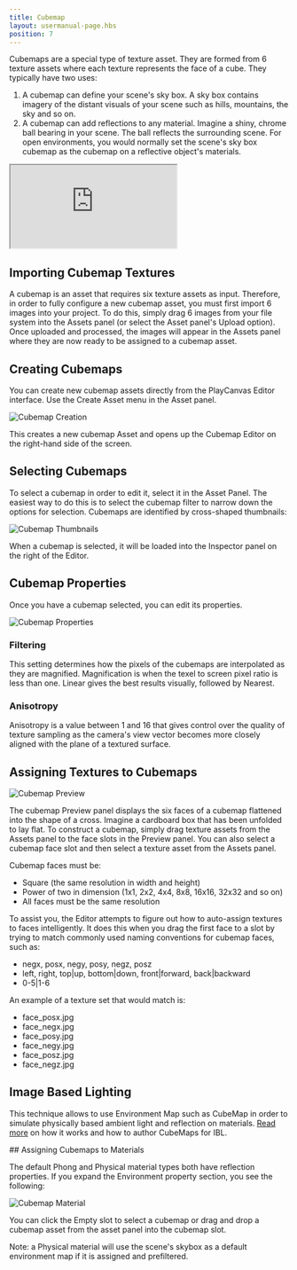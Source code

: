 ```yaml
---
title: Cubemap
layout: usermanual-page.hbs
position: 7
---
```


Cubemaps are a special type of texture asset. They are formed from 6 texture assets where each texture represents the face of a cube. They typically have two uses:

1. A cubemap can define your scene's sky box. A sky box contains imagery of the distant visuals of your scene such as hills, mountains, the sky and so on.
2. A cubemap can add reflections to any material. Imagine a shiny, chrome ball bearing in your scene. The ball reflects the surrounding scene. For open environments, you would normally set the scene's sky box cubemap as the cubemap on a reflective object's materials.

<iframe loading="lazy" src="https://playcanv.as/b/xp7v1oFB/" title="Cubemap"></iframe>

## Importing Cubemap Textures

A cubemap is an asset that requires six texture assets as input. Therefore, in order to fully configure a new cubemap asset, you must first import 6 images into your project. To do this, simply drag 6 images from your file system into the Assets panel (or select the Asset panel's Upload option). Once uploaded and processed, the images will appear in the Assets panel where they are now ready to be assigned to a cubemap asset.

## Creating Cubemaps

You can create new cubemap assets directly from the PlayCanvas Editor interface. Use the Create Asset menu in the Asset panel.

![Cubemap Creation][1]

This creates a new cubemap Asset and opens up the Cubemap Editor on the right-hand side of the screen.

## Selecting Cubemaps

To select a cubemap in order to edit it, select it in the Asset Panel. The easiest way to do this is to select the cubemap filter to narrow down the options for selection. Cubemaps are identified by cross-shaped thumbnails:

![Cubemap Thumbnails][2]

When a cubemap is selected, it will be loaded into the Inspector panel on the right of the Editor.

## Cubemap Properties

Once you have a cubemap selected, you can edit its properties.

![Cubemap Properties][3]

### Filtering
This setting determines how the pixels of the cubemaps are interpolated as they are magnified. Magnification is when the texel to screen pixel ratio is less than one. Linear gives the best results visually, followed by Nearest.

### Anisotropy
Anisotropy is a value between 1 and 16 that gives control over the quality of texture sampling as the camera's view vector becomes more closely aligned with the plane of a textured surface.

## Assigning Textures to Cubemaps

![Cubemap Preview][4]

The cubemap Preview panel displays the six faces of a cubemap flattened into the shape of a cross. Imagine a cardboard box that has been unfolded to lay flat. To construct a cubemap, simply drag texture assets from the Assets panel to the face slots in the Preview panel. You can also select a cubemap face slot and then select a texture asset from the Assets panel.

Cubemap faces must be:

* Square (the same resolution in width and height)
* Power of two in dimension (1x1, 2x2, 4x4, 8x8, 16x16, 32x32 and so on)
* All faces must be the same resolution

To assist you, the Editor attempts to figure out how to auto-assign textures to faces intelligently. It does this when you drag the first face to a slot by trying to match commonly used naming conventions for cubemap faces, such as:

* negx, posx, negy, posy, negz, posz
* left, right, top|up, bottom|down, front|forward, back|backward
* 0-5|1-6

An example of a texture set that would match is:

* face_posx.jpg
* face_negx.jpg
* face_posy.jpg
* face_negy.jpg
* face_posz.jpg
* face_negz.jpg

## Image Based Lighting

This technique allows to use Environment Map such as CubeMap in order to simulate physically based ambient light and reflection on materials. [Read more][6] on how it works and how to author CubeMaps for IBL.

## Assigning Cubemaps to Materials

The default Phong and Physical material types both have reflection properties. If you expand the Environment property section, you see the following:

![Cubemap Material][5]

You can click the Empty slot to select a cubemap or drag and drop a cubemap asset from the asset panel into the cubemap slot.

Note: a Physical material will use the scene's skybox as a default environment map if it is assigned and  prefiltered.

[1]: /images/user-manual/assets/cubemaps/cubemap-create.png
[2]: /images/user-manual/assets/cubemaps/cubemap-thumbnails.png
[3]: /images/user-manual/assets/cubemaps/cubemap-properties.png
[4]: /images/user-manual/assets/cubemaps/cubemap-preview.png
[5]: /images/user-manual/assets/cubemaps/cubemap-material.png
[6]: /user-manual/graphics/physical-rendering/image-based-lighting/
